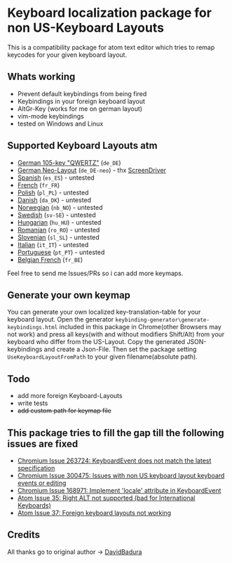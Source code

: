 # Keyboard localization package for non US-Keyboard Layouts
This is a compatibility package for atom text editor which tries to remap keycodes for your given keyboard layout.

## Whats working
* Prevent default keybindings from being fired
* Keybindings in your foreign keyboard layout
* AltGr-Key (works for me on german layout)
* vim-mode keybindings
* tested on Windows and Linux

## Supported Keyboard Layouts atm
* [German 105-key "QWERTZ"](http://en.wikipedia.org/wiki/File:KB_Germany.svg) (`de_DE`)
* [German Neo-Layout](http://www.neo-layout.org/) (`de_DE-neo`) - thx [ScreenDriver](https://github.com/ScreenDriver)
* [Spanish](https://www.terena.org/activities/multiling/ml-mua/test/img/kbd_spanish.gif) (`es_ES`) - untested
* [French](https://www.terena.org/activities/multiling/ml-mua/test/img/kbd_french.gif) (`fr_FR`)
* [Polish](https://www.terena.org/activities/multiling/ml-mua/test/img/kbd_polish.gif) (`pl_PL`) - untested
* [Danish](http://fontmeme.com/images/danish-keyboard-550x183.png) (`da_DK`) - untested
* [Norwegian](http://upload.wikimedia.org/wikipedia/commons/thumb/c/c9/KB_Norway.svg/2000px-KB_Norway.svg.png) (`nb_NO`) - untested
* [Swedish](http://frontype.com/keyboarding/540px-Computer-keyboard-Sweden.svg.png) (`sv-SE`) - untested
* [Hungarian](https://www.terena.org/activities/multiling/ml-mua/test/img/kbd_hungary.gif) (`hu_HU`) - untested
* [Romanian](http://upload.wikimedia.org/wikipedia/commons/f/f0/Romanian-keyboard-layout.png) (`ro_RO`) - untested
* [Slovenian](http://smotko.si/assets/pics/keyboard.png) (`sl_SL`) - untested
* [Italian](https://www.terena.org/activities/multiling/ml-mua/test/img/kbd_italian.gif) (`it_IT`) - untested
* [Portuguese](https://www.terena.org/activities/multiling/ml-mua/test/img/kbd_portug.gif) (`pt_PT`) - untested
* [Belgian French](https://upload.wikimedia.org/wikipedia/commons/9/93/Belgian_keyboard_layout.png) (`fr_BE`)

Feel free to send me Issues/PRs so i can add more keymaps.

## Generate your own keymap
You can generate your own localized key-translation-table for your keyboard layout.
Open the generator `keybinding-generator\generate-keybindings.html` included in this package in Chrome(other Browsers may not work) and press all keys(with and without modifiers Shift/Alt) from your keyboard who differ from the US-Layout. Copy the generated JSON-keybindings and create a Json-File.
Then set the package setting `UseKeyboardLayoutFromPath` to your given filename(absolute path).

## Todo
* add more foreign Keyboard-Layouts
* write tests
* ~~add custom path for keymap file~~

## This package tries to fill the gap till the following issues are fixed
* [Chromium Issue 263724: KeyboardEvent does not match the latest specification](https://code.google.com/p/chromium/issues/detail?id=263724)
* [Chromium Issue 300475: Issues with non US keyboard layout keyboard events or editing](https://code.google.com/p/chromium/issues/detail?id=300475)
* [Chromium Issue 168971: Implement 'locale' attribute in KeyboardEvent](https://code.google.com/p/chromium/issues/detail?id=168971)
* [Atom Issue 35: Right ALT not supported (bad for International Keyboards)](https://github.com/atom/atom-keymap/issues/35)
* [Atom Issue 37: Foreign keyboard layouts not working](https://github.com/atom/atom-keymap/issues/37)

## Credits
All thanks go to original author -> [DavidBadura](https://github.com/DavidBadura)
